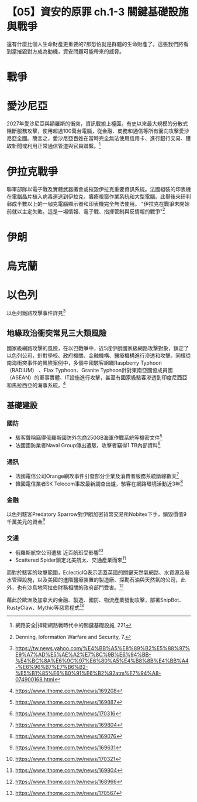 # 【05】資安的原罪 ch.1-3 關鍵基礎設施與戰爭

還有什麼比個人生命財產更重要的?那恐怕就是群體的生命財產了。這張我們將看到當摧毀對方成為動機，資安問題可能帶來的威脅。

# 戰爭


# 愛沙尼亞
2027年愛沙尼亞與額羅斯的衝突，資訊戰搬上檯面。有史以來最大規模的分散式阻斷服務攻擊，使用超過100萬台電腦，從金融、商務和通信等所有面向攻擊愛沙尼亞全國。簡言之，愛沙尼亞百姓在當時完全無法使用信用卡、進行銀行交易、獲取新聞或利用正常通信管道與官員聯繫。[^1]

# 伊拉克戰爭
聯軍部隊以電子戰及實體武器攤會或摧毀伊拉克重要資訊系統。法國組裝的印表機在電腦晶片植入病毒運送到伊拉克，癱瘓視窗作業系統和大型電腦。此舉後來研判鄵成半數以上的一咖克電腦顯示器和印表機完全無法使用。
"伊拉克在戰爭未開始前就以主定失敗。這是一場情報、電子戰、指揮管制與反情報的戰爭"[^2]

# 伊朗

# 烏克蘭

# 以色列
以色列鐵路攻擊事件詳見[^4]


## 地緣政治衝突常見三大類風險
國家級網路攻擊的風險，在以巴戰爭中，近5成伊朗國家級網路攻擊對象，鎖定了以色列公司，針對學校、政府機關、金融機構、醫療機構進行滲透和攻擊。同樣從南海衝突事件的風險案例中，多個中國駭客組織Raspberry Typhoon（RADIUM） 、Flax Typhoon、Granite Typhoon針對東南亞國協成員國（ASEAN）的軍事實體、IT設施進行攻擊，甚至有國家級駭客滲透到印度尼西亞和馬拉西亞的海事系統。[^12]

## 基礎建設
### 國防
- 駭客聲稱竊得俄羅斯國防外包商250GB海軍作戰系統等機密文件[^5]
- 法國國防業者Naval Group傳出遭駭，攻擊者竊得1 TB內部資料[^6]
### 通訊
- 法國電信公司Orange網攻事件引發部分企業及消費者服務系統斷線數天[^7]
- 韓國電信業者SK Telecom事故最新調查出爐，駭客在網路環境活動近3年[^11]
### 金融
以色列駭客Predatory Sparrow對伊朗加密貨幣交易所Nobitex下手，銷毀價值9千萬美元的資金[^3]

### 交通
- 俄羅斯航空公司遭駭 近百航班受影響[^8]
- Scattered Spider鎖定北美航太、交通產業而來[^7]
[^7]: https://www.ithome.com.tw/news/169804

而對於駭客的攻擊範圍，EclecticIQ表示涵蓋英國的關鍵天然氣網路、水資源及廢水管理設施，以及美國的進階醫療裝置的製造廠、探勘石油與天然氣的公司，此外，也有沙烏地阿拉伯財務相關的政府部門受害。[^9]

藉此於歐洲及加拿大的金融、製造、國防、物流產業發動攻擊，部署SnipBot、RustyClaw、Mythic等惡意程式[^10]


[^1]: 網路安全|捍衛網路戰時代中的關鍵基礎設施, 221
[^2]: Denning, Ioformation Warfare and Security, 7.
[^3]: https://www.ithome.com.tw/news/169631
[^4]: https://tw.news.yahoo.com/%E4%BB%A5%E8%89%B2%E5%88%97%E9%A7%AD%E5%AE%A2%E7%8C%9B%E6%94%BB-%E4%BC%8A%E6%9C%97%E6%80%A5%E4%B8%8B%E4%BB%A4-%E6%96%B7%E7%B6%B2-%E5%B1%85%E6%B0%91%E6%B2%92atm%E7%94%A8-074900168.html
[^5]: https://www.ithome.com.tw/news/169887
[^6]: https://www.ithome.com.tw/news/170316
[^7]: https://www.ithome.com.tw/news/170317
[^8]: https://www.ithome.com.tw/news/170321
[^9]: https://www.ithome.com.tw/news/168966
[^10]: https://www.ithome.com.tw/news/170567
[^11]: https://www.ithome.com.tw/news/169076
[^12]: https://www.ithome.com.tw/news/169208